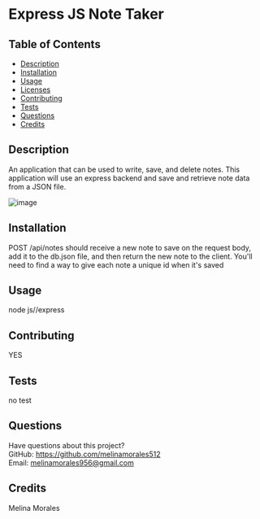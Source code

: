# Express JS Note Taker

  
    
## Table of Contents
* [Description](#description)
* [Installation](#installation)
* [Usage](#usage)
* [Licenses](#licenses)
* [Contributing](#contributing)
* [Tests](#tests)
* [Questions](#questions)
* [Credits](#credits)
## Description
An application that can be used to write, save, and delete notes. 
This application will use an express backend and save and retrieve note data from a JSON file.

![image](https://user-images.githubusercontent.com/111590453/205178998-332ed499-ac8a-4131-869f-9dc10e90ab68.png)

## Installation
POST /api/notes should receive a new note to save on the request body, add it to the db.json file, and then return the new note to the client. You'll need to find a way to give each note a unique id when it's saved
## Usage
node js//express

## Contributing
YES
## Tests
no test
## Questions
Have questions about this project?  
GitHub: https://github.com/melinamorales512  
Email: melinamorales956@gmail.com
## Credits
Melina Morales

